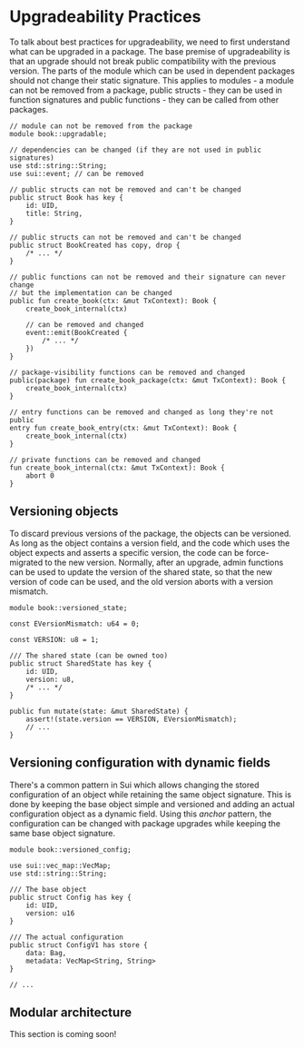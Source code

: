 # Upgradeability Practices

To talk about best practices for upgradeability, we need to first understand what can be upgraded in
a package. The base premise of upgradeability is that an upgrade should not break public
compatibility with the previous version. The parts of the module which can be used in dependent
packages should not change their static signature. This applies to modules - a module can not be
removed from a package, public structs - they can be used in function signatures and public
functions - they can be called from other packages.

```move
// module can not be removed from the package
module book::upgradable;

// dependencies can be changed (if they are not used in public signatures)
use std::string::String;
use sui::event; // can be removed

// public structs can not be removed and can't be changed
public struct Book has key {
    id: UID,
    title: String,
}

// public structs can not be removed and can't be changed
public struct BookCreated has copy, drop {
    /* ... */
}

// public functions can not be removed and their signature can never change
// but the implementation can be changed
public fun create_book(ctx: &mut TxContext): Book {
    create_book_internal(ctx)

    // can be removed and changed
    event::emit(BookCreated {
        /* ... */
    })
}

// package-visibility functions can be removed and changed
public(package) fun create_book_package(ctx: &mut TxContext): Book {
    create_book_internal(ctx)
}

// entry functions can be removed and changed as long they're not public
entry fun create_book_entry(ctx: &mut TxContext): Book {
    create_book_internal(ctx)
}

// private functions can be removed and changed
fun create_book_internal(ctx: &mut TxContext): Book {
    abort 0
}
```

<!--
## Using entry and friend functions

TODO: Add a section about entry and friend functions
-->

## Versioning objects

<!-- This practice is for function version locking based on a shared state -->

To discard previous versions of the package, the objects can be versioned. As long as the object
contains a version field, and the code which uses the object expects and asserts a specific version,
the code can be force-migrated to the new version. Normally, after an upgrade, admin functions can
be used to update the version of the shared state, so that the new version of code can be used, and
the old version aborts with a version mismatch.

```move
module book::versioned_state;

const EVersionMismatch: u64 = 0;

const VERSION: u8 = 1;

/// The shared state (can be owned too)
public struct SharedState has key {
    id: UID,
    version: u8,
    /* ... */
}

public fun mutate(state: &mut SharedState) {
    assert!(state.version == VERSION, EVersionMismatch);
    // ...
}
```

## Versioning configuration with dynamic fields

<!-- This practice is for versioning the contents / structure of objects -->

There's a common pattern in Sui which allows changing the stored configuration of an object while
retaining the same object signature. This is done by keeping the base object simple and versioned
and adding an actual configuration object as a dynamic field. Using this _anchor_ pattern, the
configuration can be changed with package upgrades while keeping the same base object signature.

```move
module book::versioned_config;

use sui::vec_map::VecMap;
use std::string::String;

/// The base object
public struct Config has key {
    id: UID,
    version: u16
}

/// The actual configuration
public struct ConfigV1 has store {
    data: Bag,
    metadata: VecMap<String, String>
}

// ...
```

## Modular architecture

This section is coming soon!

<!-- TODO: add two patterns for modular architecture: object capability (SuiFrens) and witness registry (SuiNS) -->
